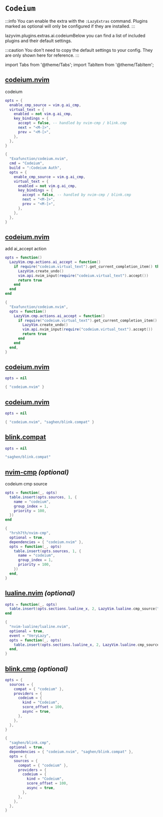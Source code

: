 # `Codeium`

<!-- plugins:start -->

:::info
You can enable the extra with the `:LazyExtras` command.
Plugins marked as optional will only be configured if they are installed.
:::

lazyvim.plugins.extras.ai.codeiumBelow you can find a list of included plugins and their default settings.

:::caution
You don't need to copy the default settings to your config.
They are only shown here for reference.
:::

import Tabs from '@theme/Tabs';
import TabItem from '@theme/TabItem';

## [codeium.nvim](https://github.com/Exafunction/codeium.nvim)

 codeium


<Tabs>

<TabItem value="opts" label="Options">

```lua
opts = {
  enable_cmp_source = vim.g.ai_cmp,
  virtual_text = {
    enabled = not vim.g.ai_cmp,
    key_bindings = {
      accept = false, -- handled by nvim-cmp / blink.cmp
      next = "<M-]>",
      prev = "<M-[>",
    },
  },
}
```

</TabItem>


<TabItem value="code" label="Full Spec">

```lua
{
  "Exafunction/codeium.nvim",
  cmd = "Codeium",
  build = ":Codeium Auth",
  opts = {
    enable_cmp_source = vim.g.ai_cmp,
    virtual_text = {
      enabled = not vim.g.ai_cmp,
      key_bindings = {
        accept = false, -- handled by nvim-cmp / blink.cmp
        next = "<M-]>",
        prev = "<M-[>",
      },
    },
  },
}
```

</TabItem>

</Tabs>

## [codeium.nvim](https://github.com/Exafunction/codeium.nvim)

 add ai_accept action


<Tabs>

<TabItem value="opts" label="Options">

```lua
opts = function()
  LazyVim.cmp.actions.ai_accept = function()
    if require("codeium.virtual_text").get_current_completion_item() then
      LazyVim.create_undo()
      vim.api.nvim_input(require("codeium.virtual_text").accept())
      return true
    end
  end
end
```

</TabItem>


<TabItem value="code" label="Full Spec">

```lua
{
  "Exafunction/codeium.nvim",
  opts = function()
    LazyVim.cmp.actions.ai_accept = function()
      if require("codeium.virtual_text").get_current_completion_item() then
        LazyVim.create_undo()
        vim.api.nvim_input(require("codeium.virtual_text").accept())
        return true
      end
    end
  end,
}
```

</TabItem>

</Tabs>

## [codeium.nvim](https://github.com/Exafunction/codeium.nvim)

<Tabs>

<TabItem value="opts" label="Options">

```lua
opts = nil
```

</TabItem>


<TabItem value="code" label="Full Spec">

```lua
{ "codeium.nvim" }
```

</TabItem>

</Tabs>

## [codeium.nvim](https://github.com/Exafunction/codeium.nvim)

<Tabs>

<TabItem value="opts" label="Options">

```lua
opts = nil
```

</TabItem>


<TabItem value="code" label="Full Spec">

```lua
{ "codeium.nvim", "saghen/blink.compat" }
```

</TabItem>

</Tabs>

## [blink.compat](https://github.com/saghen/blink.compat)

<Tabs>

<TabItem value="opts" label="Options">

```lua
opts = nil
```

</TabItem>


<TabItem value="code" label="Full Spec">

```lua
"saghen/blink.compat"
```

</TabItem>

</Tabs>

## [nvim-cmp](https://github.com/hrsh7th/nvim-cmp) _(optional)_

 codeium cmp source


<Tabs>

<TabItem value="opts" label="Options">

```lua
opts = function(_, opts)
  table.insert(opts.sources, 1, {
    name = "codeium",
    group_index = 1,
    priority = 100,
  })
end
```

</TabItem>


<TabItem value="code" label="Full Spec">

```lua
{
  "hrsh7th/nvim-cmp",
  optional = true,
  dependencies = { "codeium.nvim" },
  opts = function(_, opts)
    table.insert(opts.sources, 1, {
      name = "codeium",
      group_index = 1,
      priority = 100,
    })
  end,
}
```

</TabItem>

</Tabs>

## [lualine.nvim](https://github.com/nvim-lualine/lualine.nvim) _(optional)_

<Tabs>

<TabItem value="opts" label="Options">

```lua
opts = function(_, opts)
  table.insert(opts.sections.lualine_x, 2, LazyVim.lualine.cmp_source("codeium"))
end
```

</TabItem>


<TabItem value="code" label="Full Spec">

```lua
{
  "nvim-lualine/lualine.nvim",
  optional = true,
  event = "VeryLazy",
  opts = function(_, opts)
    table.insert(opts.sections.lualine_x, 2, LazyVim.lualine.cmp_source("codeium"))
  end,
}
```

</TabItem>

</Tabs>

## [blink.cmp](https://github.com/saghen/blink.cmp) _(optional)_

<Tabs>

<TabItem value="opts" label="Options">

```lua
opts = {
  sources = {
    compat = { "codeium" },
    providers = {
      codeium = {
        kind = "Codeium",
        score_offset = 100,
        async = true,
      },
    },
  },
}
```

</TabItem>


<TabItem value="code" label="Full Spec">

```lua
{
  "saghen/blink.cmp",
  optional = true,
  dependencies = { "codeium.nvim", "saghen/blink.compat" },
  opts = {
    sources = {
      compat = { "codeium" },
      providers = {
        codeium = {
          kind = "Codeium",
          score_offset = 100,
          async = true,
        },
      },
    },
  },
}
```

</TabItem>

</Tabs>

<!-- plugins:end -->
